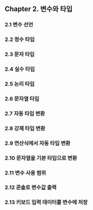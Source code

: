 ## Chapter 2. 변수와 타입

### 2.1 변수 선언
### 2.2 정수 타입
### 2.3 문자 타입
### 2.4 실수 타입
### 2.5 논리 타입
### 2.6 문자열 타입
### 2.7 자동 타입 변환
### 2.8 강제 타입 변환
### 2.9 연산식에서 자동 타입 변환
### 2.10 문자열을 기본 타입으로 변환
### 2.11 변수 사용 범위
### 2.12 콘솔로 변수값 출력
### 2.13 키보드 입력 데이터를 변수에 저장